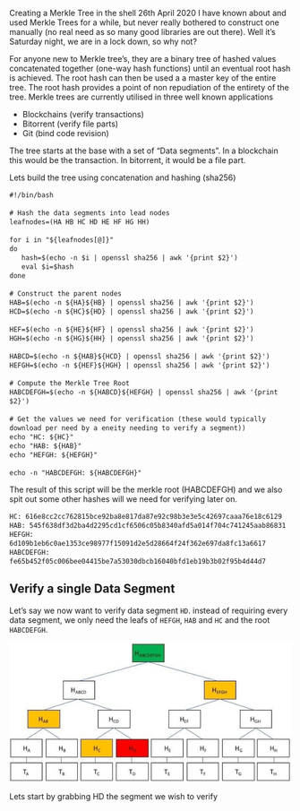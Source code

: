 Creating a Merkle Tree in the shell
26th April 2020
I have known about and used Merkle Trees for a while, but never really bothered to construct one manually (no real need as so many good libraries are out there). Well it’s Saturday night, we are in a lock down, so why not?

For anyone new to Merkle tree’s, they are a binary tree of hashed values concatenated together (one-way hash functions) until an eventual root hash is achieved. The root hash can then be used a a master key of the entire tree. The root hash provides a point of non repudiation of the entirety of the tree. Merkle trees are currently utilised in three well known applications

* Blockchains (verify transactions)
* Bitorrent (verify file parts)
* Git (bind code revision)

The tree starts at the base with a set of “Data segments”. In a blockchain this would be the transaction. In bitorrent, it would be a file part.

Lets build the tree using concatenation and hashing (sha256)

```
#!/bin/bash

# Hash the data segments into lead nodes
leafnodes=(HA HB HC HD HE HF HG HH)

for i in "${leafnodes[@]}"
do
   hash=$(echo -n $i | openssl sha256 | awk '{print $2}')
   eval $i=$hash
done

# Construct the parent nodes
HAB=$(echo -n ${HA}${HB} | openssl sha256 | awk '{print $2}')
HCD=$(echo -n ${HC}${HD} | openssl sha256 | awk '{print $2}')

HEF=$(echo -n ${HE}${HF} | openssl sha256 | awk '{print $2}')
HGH=$(echo -n ${HG}${HH} | openssl sha256 | awk '{print $2}')

HABCD=$(echo -n ${HAB}${HCD} | openssl sha256 | awk '{print $2}')
HEFGH=$(echo -n ${HEF}${HGH} | openssl sha256 | awk '{print $2}')

# Compute the Merkle Tree Root
HABCDEFGH=$(echo -n ${HABCD}${HEFGH} | openssl sha256 | awk '{print $2}')

# Get the values we need for verification (these would typically download per need by a eneity needing to verify a segment))
echo "HC: ${HC}"
echo "HAB: ${HAB}"
echo "HEFGH: ${HEFGH}"

echo -n "HABCDEFGH: ${HABCDEFGH}"
```

The result of this script will be the merkle root (HABCDEFGH) and we also spit out some other hashes will we need for verifying later on.

```
HC: 616e8cc2cc762815bce92ba8e817da87e92c98b3e3e5c42697caaa76e18c6129
HAB: 545f638df3d2ba4d2295cd1cf6506c05b8340afd5a014f704c741245aab86831
HEFGH: 6d109b1eb6c0ae1353ce98977f15091d2e5d28664f24f362e697da8fc13a6617
HABCDEFGH: fe65b452f05c006bee04415be7a53030dbcb16040bfd1eb19b3b02f95b4d44d7 
```

## Verify a single Data Segment

Let’s say we now want to verify data segment `HD`. instead of requiring every data segment, we only need the leafs of `HEFGH`, `HAB` and `HC` and the root `HABCDEFGH`.


![](assets/merkle-tree-tx.jpg)

Lets start by grabbing HD the segment we wish to verify